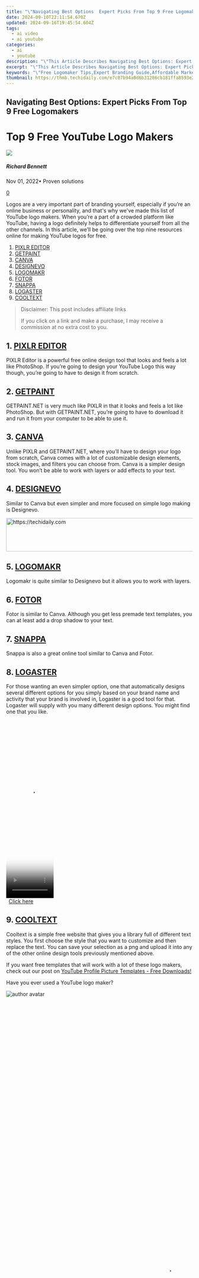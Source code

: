 ```yaml
---
title: "\"Navigating Best Options  Expert Picks From Top 9 Free Logomakers for 2024\""
date: 2024-09-10T22:11:54.670Z
updated: 2024-09-16T19:45:54.604Z
tags:
  - ai video
  - ai youtube
categories:
  - ai
  - youtube
description: "\"This Article Describes Navigating Best Options: Expert Picks From Top 9 Free Logomakers for 2024\""
excerpt: "\"This Article Describes Navigating Best Options: Expert Picks From Top 9 Free Logomakers for 2024\""
keywords: "\"Free Logomaker Tips,Expert Branding Guide,Affordable Marker Designs,Professional Logo Services,Cost-Effective Logo Creation,Top Logo Makers Selection,Optimal Logo Solutions\""
thumbnail: https://thmb.techidaily.com/e7c07b94a0d6b31286cb181ffa8593e2e10d0215534d64f40b8e2e1bab83a4ee.jpg
---
```


## Navigating Best Options: Expert Picks From Top 9 Free Logomakers

# Top 9 Free YouTube Logo Makers

![](https://images.wondershare.com/filmora/article-images/richard-bennett.jpg)

##### Richard Bennett

 Nov 01, 2022• Proven solutions

[0](#commentsBoxSeoTemplate)

Logos are a very important part of branding yourself, especially if you’re an online business or personality, and that's why we've made this list of YouTube logo makers. When you’re a part of a crowded platform like YouTube, having a logo definitely helps to differentiate yourself from all the other channels. In this article, we’ll be going over the top nine resources online for making YouTube logos for free.

1. [PIXLR EDITOR](#pixlr)
2. [GETPAINT](#getpaint)
3. [CANVA](#canva)
4. [DESIGNEVO](#designevo)
5. [LOGOMAKR](#logomakr)
6. [FOTOR](#fotor)
7. [SNAPPA](#snappa)
8. [LOGASTER](#logaster)
9. [COOLTEXT](#cooltext)

>  Disclaimer: This post includes affiliate links
>
>  If you click on a link and make a purchase, I may receive a commission at no extra cost to you.
>

## 1\. [PIXLR EDITOR](https://pixlr.com/editor/)

PIXLR Editor is a powerful free online design tool that looks and feels a lot like PhotoShop. If you’re going to design your YouTube Logo this way though, you’re going to have to design it from scratch.

## 2\. [GETPAINT](https://www.getpaint.net/)

GETPAINT.NET is very much like PIXLR in that it looks and feels a lot like PhotoShop. But with GETPAINT.NET, you’re going to have to download it and run it from your computer to be able to use it.

## 3\. [CANVA](https://www.canva.com/)

Unlike PIXLR and GETPAINT.NET, where you’ll have to design your logo from scratch, Canva comes with a lot of customizable design elements, stock images, and filters you can choose from. Canva is a simpler design tool. You won’t be able to work with layers or add effects to your text.

## 4\. [DESIGNEVO](https://www.designevo.com/)

Similar to Canva but even simpler and more focused on simple logo making is Designevo.

<!-- affiliate ads begin -->
<a href="https://ephamedtechinc.pxf.io/c/5597632/2120861/26400?prodsku=Saturn" target="_top" id="2120861">
  <img src="//a.impactradius-go.com/display-ad/26400-2120861" border="0" alt="https://techidaily.com" width="728" height="90"/>
</a>
<img height="0" width="0" src="https://ephamedtechinc.pxf.io/i/5597632/2120861/26400?prodsku=Saturn" style="position:absolute;visibility:hidden;" border="0" />
<!-- affiliate ads end -->

## 5\. [LOGOMAKR](https://logomakr.com/)

Logomakr is quite similar to Designevo but it allows you to work with layers.

## 6\. [FOTOR](https://www.fotor.com/)

Fotor is similar to Canva. Although you get less premade text templates, you can at least add a drop shadow to your text.

## 7\. [SNAPPA](https://snappa.com/)

Snappa is also a great online tool similar to Canva and Fotor.

## 8\. [LOGASTER](https://www.logaster.com/)

For those wanting an even simpler option, one that automatically designs several different options for you simply based on your brand name and activity that your brand is involved in, Logaster is a good tool for that. Logaster will supply with you many different design options. You might find one that you like.

<!-- affiliate ads begin -->
<span id="1975503">
					<video width="128" height="480" style="cursor:pointer"
           poster="//a.impactradius-go.com/display-clicktoplayimage/1975503.png"
           onclick="if(!this.playClicked){this.play();this.setAttribute('controls',true);this.playClicked=true;}">
	   <source src="//a.impactradius-go.com/display-ad/22993-1975503">
	   <img src="//a.impactradius-go.com/display-clicktoplayimage/1975503.png" style="border: none; height: 100%; width: 100%; object-fit: contain">
	</video>
	<div style="width:80px;text-align:center"><a href="javascript:window.open(decodeURIComponent('https%3A%2F%2Fhomestyler.sjv.io%2Fc%2F5597632%2F1975503%2F22993'), '_blank');void(0);">Click here</a></div>
</span>
<img height="0" width="0" src="https://imp.pxf.io/i/5597632/1975503/22993" style="position:absolute;visibility:hidden;" border="0" />
<!-- affiliate ads end -->

## 9\. [COOLTEXT](https://cooltext.com/)

Cooltext is a simple free website that gives you a library full of different text styles. You first choose the style that you want to customize and then replace the text. You can save your selection as a png and upload it into any of the other online design tools previously mentioned above.

If you want free templates that will work with a lot of these logo makers, check out our post on [YouTube Profile Picture Templates - Free Downloads!](https://www.filmora.io/community-blog/youtube-profile-picture-templates-%E2%80%93-free-downloads%21-310.html)

Have you ever used a YouTube logo maker?

![author avatar](https://images.wondershare.com/filmora/article-images/richard-bennett.jpg)

<!-- affiliate ads begin -->
<span id="1531882">
					<video width="864" height="1536" style="cursor:pointer"
           poster="//a.impactradius-go.com/display-clicktoplayimage/1531882.png"
           onclick="if(!this.playClicked){this.play();this.setAttribute('controls',true);this.playClicked=true;}">
	   <source src="//a.impactradius-go.com/display-ad/16446-1531882">
	   <img src="//a.impactradius-go.com/display-clicktoplayimage/1531882.png" style="border: none; height: 100%; width: 100%; object-fit: contain">
	</video>
	<div style="width:540px;text-align:center"><a href="javascript:window.open(decodeURIComponent('https%3A%2F%2Flaganoo.pxf.io%2Fc%2F5597632%2F1531882%2F16446'), '_blank');void(0);">Click here</a></div>
</span>
<img height="0" width="0" src="https://imp.pxf.io/i/5597632/1531882/16446" style="position:absolute;visibility:hidden;" border="0" />
<!-- affiliate ads end -->

Richard Bennett

Richard Bennett is a writer and a lover of all things video.

Follow @Richard Bennett

<ins class="adsbygoogle"
     style="display:block"
     data-ad-format="autorelaxed"
     data-ad-client="ca-pub-7571918770474297"
     data-ad-slot="1223367746"></ins>

<ins class="adsbygoogle"
     style="display:block"
     data-ad-client="ca-pub-7571918770474297"
     data-ad-slot="8358498916"
     data-ad-format="auto"
     data-full-width-responsive="true"></ins>

<span class="atpl-alsoreadstyle">Also read:</span>
<div><ul>
<li><a href="https://fox-blue.techidaily.com/new-inside-the-innovative-world-of-intova-x/"><u>[New] Inside the Innovative World of Intova X</u></a></li>
<li><a href="https://youtube-tips.techidaily.com/s-taking-screenshots-of-youtube-videos-illegal/"><u>[New] Is Taking Screenshots of YouTube Videos Illegal?</u></a></li>
<li><a href="https://youtube-tips.techidaily.com/tep-by-step-success-on-youtube-with-spectacision-music-videos/"><u>[New] Step-by-Step Success on Youtube with Spectacision Music Videos</u></a></li>
<li><a href="https://youtube-tips.techidaily.com/ed-2024-approved-achieve-the-perfect-look-youtubes-guide-to-video-aspect-ratios/"><u>[Updated] 2024 Approved Achieve the Perfect Look YouTube's Guide to Video Aspect Ratios</u></a></li>
<li><a href="https://article-knowledge.techidaily.com/updated-2024-approved-the-beginners-guide-to-iphone-slow-movement-videography/"><u>[Updated] 2024 Approved The Beginner's Guide to iPhone Slow Movement Videography</u></a></li>
<li><a href="https://youtube-video-recordings.techidaily.com/updated-conquer-profits-on-the-go-youtube-studio-monetization-explained/"><u>[Updated] Conquer Profits On-the-Go YouTube Studio Monetization Explained</u></a></li>
<li><a href="https://youtube-tips.techidaily.com/ed-in-2024-boosting-youtube-productions-best-mac-mp4-editors-guide/"><u>[Updated] In 2024, Boosting YouTube Productions Best Mac MP4 Editors Guide</u></a></li>
<li><a href="https://youtube-tips.techidaily.com/ed-stepwise-approach-effortlessly-incorporate-subtitlescc-into-your-youtube-content-for-2024/"><u>[Updated] Stepwise Approach Effortlessly Incorporate Subtitles/CC Into Your YouTube Content for 2024</u></a></li>
<li><a href="https://youtube-tips.techidaily.com/ing-unwanted-youtube-channels-pc-and-mobile-edition-for-2024/"><u>Blocking Unwanted Youtube Channels PC & Mobile Edition for 2024</u></a></li>
<li><a href="https://extra-hints.techidaily.com/harvesting-stills-from-moving-images-on-windows/"><u>Harvesting Stills From Moving Images on Windows</u></a></li>
<li><a href="https://change-location.techidaily.com/in-2024-4-methods-to-turn-off-life-360-on-realme-gt-neo-5-se-without-anyone-knowing-drfone-by-drfone-virtual-android/"><u>In 2024, 4 Methods to Turn off Life 360 On Realme GT Neo 5 SE without Anyone Knowing | Dr.fone</u></a></li>
<li><a href="https://youtube-clips.techidaily.com/in-2024-ensuring-accurate-earnings-tracking-for-creators/"><u>In 2024, Ensuring Accurate Earnings Tracking for Creators</u></a></li>
<li><a href="https://instagram-videos.techidaily.com/in-2024-step-by-step-add-vimeo-in-instagram-reels/"><u>In 2024, Step-by-Step Add Vimeo in Instagram Reels</u></a></li>
<li><a href="https://screen-capture.techidaily.com/maximizing-your-idevices-screen-record-functionality-for-2024/"><u>Maximizing Your iDevice's Screen Record Functionality for 2024</u></a></li>
<li><a href="https://facebook.techidaily.com/social-medias-billions-for-virus-eradication-effort/"><u>Social Media's Billions for Virus Eradication Effort</u></a></li>
</ul></div>

